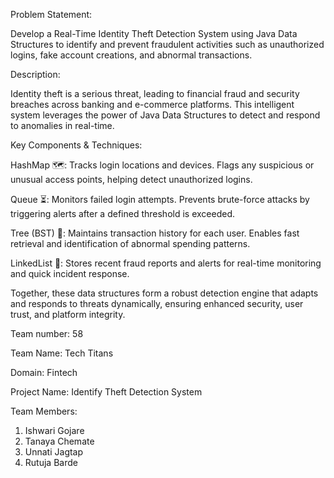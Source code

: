 Problem Statement:

Develop a Real-Time Identity Theft Detection System using Java Data Structures to identify and prevent fraudulent activities such as unauthorized logins, fake account creations, and abnormal transactions.

Description:

Identity theft is a serious threat, leading to financial fraud and security breaches across banking and e-commerce platforms. This intelligent system leverages the power of Java Data Structures to detect and respond to anomalies in real-time.

Key Components & Techniques:

HashMap 🗺️: Tracks login locations and devices. Flags any suspicious or unusual access points, helping detect unauthorized logins.

Queue ⏳: Monitors failed login attempts. Prevents brute-force attacks by triggering alerts after a defined threshold is exceeded.

Tree (BST) 🌲: Maintains transaction history for each user. Enables fast retrieval and identification of abnormal spending patterns.

LinkedList 🔗: Stores recent fraud reports and alerts for real-time monitoring and quick incident response.

Together, these data structures form a robust detection engine that adapts and responds to threats dynamically, ensuring enhanced security, user trust, and platform integrity.

Team number: 58

Team Name: Tech Titans

Domain: Fintech

Project Name: Identify Theft Detection System

Team Members:
1. Ishwari Gojare
2. Tanaya Chemate
3. Unnati Jagtap
4. Rutuja Barde

